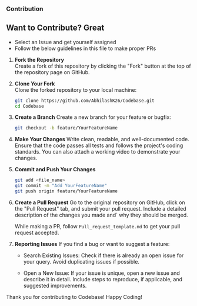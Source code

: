 ### Contribution

## Want to Contribute? Great

- Select an Issue and get yourself assigned
- Follow the below guidelines in this file to make proper PRs

1. **Fork the Repository**  
   Create a fork of this repository by clicking the "Fork" button at the top of the repository page on GitHub.

2. **Clone Your Fork**  
   Clone the forked repository to your local machine:

   ```bash
   git clone https://github.com/AbhilashK26/Codebase.git
   cd Codebase
   ```

3. **Create a Branch**
    Create a new branch for your feature or bugfix:

    ```bash
    git checkout -b feature/YourFeatureName
    ```

4. **Make Your Changes**
    Write clean, readable, and well-documented code. Ensure that the code passes all tests and follows the project's coding standards. You can also attach a working video to demonstrate your changes.

5. **Commit and Push Your Changes**

    ```bash
    git add <file_name>
    git commit -m "Add YourFeatureName"
    git push origin feature/YourFeatureName
    ```

6. **Create a Pull Request**
    Go to the original repository on GitHub, click on the "Pull Request" tab, and submit your pull request. Include a detailed description of the changes you made and` why they should be merged.

    While making a PR, follow `Pull_request_template.md` to get your pull request accepted.

7. **Reporting Issues**
    If you find a bug or want to suggest a feature:

    - Search Existing Issues: 
    Check if there is already an open issue for your query. Avoid duplicating issues if possible.

    - Open a New Issue: 
    If your issue is unique, open a new issue and describe it in detail. Include steps to reproduce, if applicable, and suggested improvements.

Thank you for contributing to Codebase! Happy Coding!